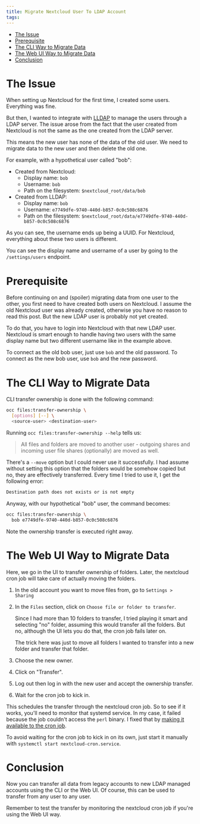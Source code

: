 ```yaml
---
title: Migrate Nextcloud User To LDAP Account
tags: 
---
```


<!--toc:start-->
- [The Issue](#the-issue)
- [Prerequisite](#prerequisite)
- [The CLI Way to Migrate Data](#the-cli-way-to-migrate-data)
- [The Web UI Way to Migrate Data](#the-web-ui-way-to-migrate-data)
- [Conclusion](#conclusion)
<!--toc:end-->

# The Issue

When setting up Nextcloud for the first time, I created some users. Everything was fine.

But then, I wanted to integrate with [LLDAP][1] to manage the users through a LDAP server. The issue
arose from the fact that the user created from Nextcloud is not the same as the one created from the
LDAP server.

This means the new user has none of the data of the old user. We need to migrate data to the new user and then delete the old one.

[1]: https://github.com/lldap/lldap

For example, with a hypothetical user called "bob":

- Created from Nextcloud:
  - Display name: `bob`
  - Username: `bob`
  - Path on the filesystem: `$nextcloud_root/data/bob`
- Created from LLDAP:
  - Display name: `bob`
  - Username: `e7749dfe-9740-440d-b857-0c0c508c6876`
  - Path on the filesystem: `$nextcloud_root/data/e7749dfe-9740-440d-b857-0c0c508c6876`

As you can see, the username ends up being a UUID. For Nextcloud, everything about these two users
is different.

You can see the display name and username of a user by going to the `/settings/users` endpoint.

# Prerequisite

Before continuing on and (spoiler) migrating data from one user to the other, you first need to have
created both users on Nextcloud. I assume the old Nextcloud user was already created, otherwise you
have no reason to read this post. But the new LDAP user is probably not yet created.

To do that, you have to login into Nextcloud with that new LDAP user. Nextcloud is smart enough to
handle having two users with the same display name but two different username like in the example
above.

To connect as the old bob user, just use `bob` and the old password. To connect as the new bob user,
use `bob` and the new password.

# The CLI Way to Migrate Data

CLI transfer ownership is done with the following command:

```bash
occ files:transfer-ownership \
  [options] [--] \
  <source-user> <destination-user>
```

Running `occ files:transfer-ownership --help` tells us:

> All files and folders are moved to another user - outgoing shares and incoming user file shares
> (optionally) are moved as well.

There's a `--move` option but I could never use it successfully. I had assume without setting this option that the folders would be somehow copied but no, they are effectively transferred. Every time I tried to use it, I get the following error:

```bash
Destination path does not exists or is not empty
```

Anyway, with our hypothetical "bob" user, the command becomes:

```bash
occ files:transfer-ownership \
  bob e7749dfe-9740-440d-b857-0c0c508c6876
```

Note the ownership transfer is executed right away.

# The Web UI Way to Migrate Data

Here, we go in the UI to transfer ownership of folders. Later, the nextcloud cron job will take care
of actually moving the folders.

1. In the old account you want to move files from, go to `Settings > Sharing`
2. In the  `Files` section, click on `Choose file or folder to transfer`.
   
   Since I had more than 10 folders to transfer, I tried playing it smart and selecting "no" folder, assuming this would transfer all the folders. But no, although the UI lets you do that, the cron job fails later on.

   The trick here was just to move all folders I wanted to transfer into a new folder and transfer
   that folder.

3. Choose the new owner.
4. Click on "Transfer".
5. Log out then log in with the new user and accept the ownership transfer.
6. Wait for the cron job to kick in.

This schedules the transfer through the nextcloud cron job. So to see if it works, you'll need to
monitor that systemd service. In my case, it failed because the job couldn't access the `perl`
binary. I fixed that by [making it available to the cron job][10].

[10]: https://github.com/ibizaman/selfhostblocks/commit/cb7fb66ee2ce1390846ea2e338a8195c5168c4a2

To avoid waiting for the cron job to kick in on its own, just start it manually with `systemctl start nextcloud-cron.service`.

# Conclusion

Now you can transfer all data from legacy accounts to new LDAP managed accounts using the CLI or the
Web UI. Of course, this can be used to transfer from any user to any user.

Remember to test the transfer by monitoring the nextcloud cron job if you're using the Web UI way.
